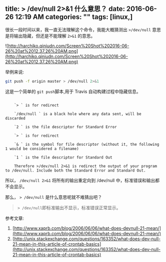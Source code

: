 title: > /dev/null 2>&1 什么意思？
date: 2016-06-26 12:19 AM
categories: ""
tags: [linux,]
---
很长一段时间以来，我一直无法理解这个命令，我能大概猜测出 `>/dev/null` 意思是将输出隐藏，但还是不能理解 `2>&1` 的意思。

<!--more-->

![http://harchiko.qiniudn.com/Screen%20Shot%202016-06-26%20at%2012.37.26%20AM.png](http://harchiko.qiniudn.com/Screen%20Shot%202016-06-26%20at%2012.37.26%20AM.png)

举例来说:


```bash
git push -f origin master > /dev/null 2>&1
```

这是一个简单的 `git push`脚本,用于 Travis 自动构建过程中隐藏信息。

```

    `> ` is for redirect 

    `/dev/null ` is a black hole where any data sent, will be discarded

    `2 ` is the file descriptor for Standard Error

    `> ` is for redirect

    `& ` is the symbol for file descriptor (without it, the following 1 would be considered a filename)

    `1 ` is the file descriptor for Standard Out

    Therefore >/dev/null 2>&1 is redirect the output of your program to /dev/null. Include both the Standard Error and Standard Out.

```

所以， `/dev/null 2>&1` 将所有的输出重定向到 /dev/null 中，标准错误和输出都不会显示。

那么， `> /dev/null` 是什么意思呢就不难猜出吧？

> `> /dev/null`即标准输出不显示，标准错误正常显示。

参考文章: 
1. [http://www.xaprb.com/blog/2006/06/06/what-does-devnull-21-mean/](http://www.xaprb.com/blog/2006/06/06/what-does-devnull-21-mean/)
2. [http://unix.stackexchange.com/questions/163352/what-does-dev-null-21-mean-in-this-article-of-crontab-basics](http://unix.stackexchange.com/questions/163352/what-does-dev-null-21-mean-in-this-article-of-crontab-basics)